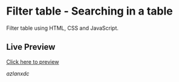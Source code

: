 # Filter table - Searching in a table

Filter table using HTML, CSS and JavaScript.

## Live Preview

[Click here to preview](https://azlanxdc.github.io/filter-table/)

_azlanxdc_
